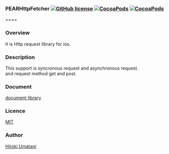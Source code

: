 ### PEARHttpFetcher [![GitHub license](https://img.shields.io/badge/LICENSE-MIT%20LICENSE-blue.svg)](https://github.com/HirokiUmatani/PEARHttpFetcher/LICENSE) [![CocoaPods](https://img.shields.io/badge/platform-ios-lightgrey.svg)](https://cocoapods.org/pods/PEARHttpFetcher) [![CocoaPods](https://img.shields.io/cocoapods/v/PEARHttpFetcher.svg)](https://cocoapods.org/pods/PEARHttpFetcher)  

====
### Overview
It is Http request library for ios.

### Description
This support is syncronous request and asynchronous request.  
and request method get and post.

### Document
[document library](http://cocoadocs.org/docsets/PEARHttpFetcher/0.0.2/Classes/PEARHttpFetcher.html)

### Licence
[MIT](https://github.com/HirokiUmatani/PEARHttpFetcher/blob/master/LICENSE)

### Author
[Hiroki Umatani](https://github.com/HirokiUmatani)
